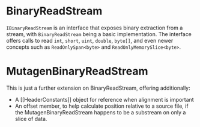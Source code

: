 # BinaryReadStream
`IBinaryReadStream` is an interface that exposes binary extraction from a stream, with `BinaryReadStream` being a basic implementation.  The interface offers calls to read `int`, `short`, `uint`, `double`, `byte[]`, and even newer concepts such as `ReadOnlySpan<byte>` and `ReadOnlyMemorySlice<byte>`.

# MutagenBinaryReadStream
This is just a further extension on BinaryReadStream, offering additionally:
- A [[HeaderConstants]] object for reference when alignment is important
- An offset member, to help calculate position relative to a source file, if the MutagenBinaryReadStream happens to be a substream on only a slice of data.